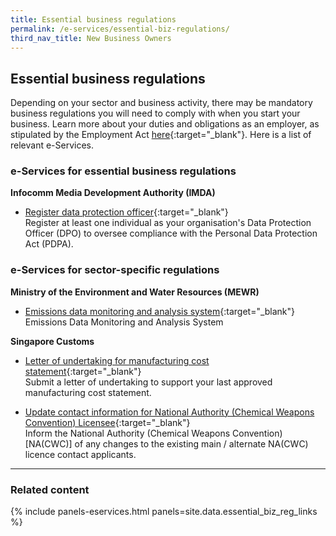 ```yaml
---
title: Essential business regulations
permalink: /e-services/essential-biz-regulations/
third_nav_title: New Business Owners
---
```


## Essential business regulations

Depending on your sector and business activity, there may be mandatory business regulations you will need to comply with when you start your business. Learn more about your duties and obligations as an employer, as stipulated by the Employment Act [here](https://www.mom.gov.sg/employment-practices/employment-act){:target="_blank"}. Here is a list of relevant e-Services.

### e-Services for essential business regulations

**Infocomm Media Development Authority (IMDA)**

- [Register data protection officer](https://www.pdpc.gov.sg/overview-of-pdpa/data-protection/business-owner/data-protection-officers/dpo-registration){:target="_blank"}
  <br>Register at least one individual as your organisation's Data Protection Officer (DPO) to oversee compliance with the Personal Data Protection Act (PDPA).

### e-Services for sector-specific regulations

**Ministry of the Environment and Water Resources (MEWR)**

- [Emissions data monitoring and analysis system](#){:target="_blank"}
  <br>Emissions Data Monitoring and Analysis System

**Singapore Customs**

- [Letter of undertaking for manufacturing cost statement](https://eservices.customs.gov.sg/scripts/customs/LOU_MCS/LOU1_Terms.asp){:target="_blank"}
  <br>Submit a letter of undertaking to support your last approved manufacturing cost statement.

- [Update contact information for National Authority (Chemical Weapons Convention) Licensee](https://form.gov.sg/#!/5f042661fefd4e0011922a7d){:target="_blank"}
  <br>Inform the National Authority (Chemical Weapons Convention) [NA(CWC)] of any changes to the existing main / alternate NA(CWC) licence contact applicants.

---

### Related content

{% include panels-eservices.html panels=site.data.essential_biz_reg_links %}
